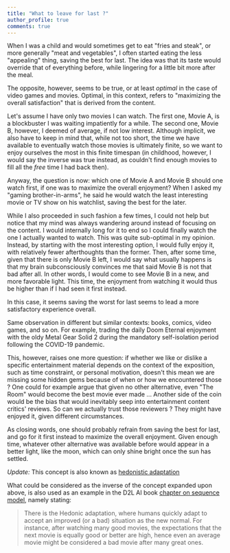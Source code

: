 ```yaml
---
title: "What to leave for last ?"
author_profile: true
comments: true
---
```


When I was a child and would sometimes get to eat "fries and steak", or more generally "meat and vegetables", I often started eating the less "appealing" thing, saving the best for last.
The idea was that its taste would override that of everything before, while lingering for a little bit more after the meal.

The opposite, however, seems to be true, or at least _optimal_ in the case of video games and movies.
Optimal, in this context, refers to "maximizing the overall satisfaction" that is derived from the content.

Let's assume I have only two movies I can watch.
The first one, Movie A, is a blockbuster I was waiting impatiently for a while.
The second one, Movie B, however, I deemed of average, if not low interest.
Although implicit, we also have to keep in mind that, while not too short, the time we have available to eventually watch those movies is ultimately finite, so we want to enjoy ourselves the most in this finite timespan (in childhood, however, I would say the inverse was true instead, as couldn't find enough movies to fill all the _free_ time I had back then).

Anyway, the question is now: which one of Movie A and Movie B should one watch first, if one was to maximize the overall enjoyment?
When I asked my "gaming brother-in-arms", he said he would watch the least interesting movie or TV show on his watchlist, saving the best for the later.

While I also proceeded in such fashion a few times, I could not help but notice that my mind was always wandering around instead of focusing on the content. I would internally long for it to end so I could finally watch the one I actually wanted to watch.
This was quite sub-optimal in my opinion.
Instead, by starting with the most interesting option, I would fully enjoy it, with relatively fewer afterthoughts than the former.
Then, after some time, given that there is only Movie B left, I would say what usually happens is that my brain subconsciously convinces me that said Movie B is not that bad after all.
In other words, I would come to see Movie B in a new, and more favorable light.
This time, the enjoyment from watching it would thus be higher than if I had seen it first instead.

In this case, it seems saving the worst for last seems to lead a more satisfactory experience overall.

Same observation in different but similar contexts: books, comics, video games, and so on.
For example, trading the daily Doom Eternal enjoyment with the oldy Metal Gear Solid 2 during the mandatory self-isolation period following the COVID-19 pandemic.

This, however, raises one more question: if whether we like or dislike a specific entertainment material depends on the context of the exposition, such as time constraint, or personal motivation, doesn't this mean we are missing some hidden gems because of when or how we encountered those ?
One could for example argue that given no other alternative, even "The Room" would become the best movie ever made ...
Another side of the coin would be the bias that would inevitably seep into entertainment content critics' reviews. So can we actually trust those reviewers ? They might have enjoyed it, given different circumstances.

As closing words, one should probably refrain from saving the best for last, and go for it first instead to maximize the overall enjoyment.
Given enough time, whatever other alternative was available before would appear in a better light, like the moon, which can only shine bright once the sun has settled.

*Update:* This concept is also known as <a href="https://en.wikipedia.org/wiki/Hedonic_treadmill">hedonistic adaptation</a>

What could be considered as the inverse of the concept expanded upon above, is also used as an example in the D2L AI book <a href="http://d2l.ai/chapter_recurrent-neural-networks/sequence.html"> chapter on sequence model</a>, namely stating:
> There is the Hedonic adaptation, where humans quickly adapt to accept an improved (or a bad) situation as the new normal. For instance, after watching many good movies, the expectations that the next movie is equally good or better are high, hence even an average movie might be considered a bad movie after many great ones.

